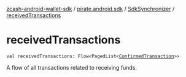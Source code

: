 [zcash-android-wallet-sdk](../../index.md) / [pirate.android.sdk](../index.md) / [SdkSynchronizer](index.md) / [receivedTransactions](./received-transactions.md)

# receivedTransactions

`val receivedTransactions: Flow<PagedList<`[`ConfirmedTransaction`](../../pirate.android.sdk.db.entity/-confirmed-transaction/index.md)`>>`

A flow of all transactions related to receiving funds.

